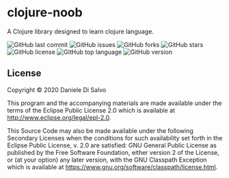 # clojure-noob

A Clojure library designed to learn clojure language.

![GitHub last commit](https://img.shields.io/github/last-commit/Denel91/clojure-noob) ![GitHub issues](https://img.shields.io/github/issues-raw/Denel91/clojure-noob) ![GitHub forks](https://img.shields.io/github/forks/Denel91/clojure-noob) ![GitHub stars](https://img.shields.io/github/stars/Denel91/clojure-noob) ![GitHub license](https://img.shields.io/github/license/Denel91/clojure-noob) ![GitHub top language](https://img.shields.io/github/languages/top/Denel91/clojure-noob) ![GitHub version](https://img.shields.io/badge/Clojure-v1.10.1-blue)

## License

Copyright © 2020 Daniele Di Salvo

This program and the accompanying materials are made available under the
terms of the Eclipse Public License 2.0 which is available at
http://www.eclipse.org/legal/epl-2.0.

This Source Code may also be made available under the following Secondary
Licenses when the conditions for such availability set forth in the Eclipse
Public License, v. 2.0 are satisfied: GNU General Public License as published by
the Free Software Foundation, either version 2 of the License, or (at your
option) any later version, with the GNU Classpath Exception which is available
at https://www.gnu.org/software/classpath/license.html.
